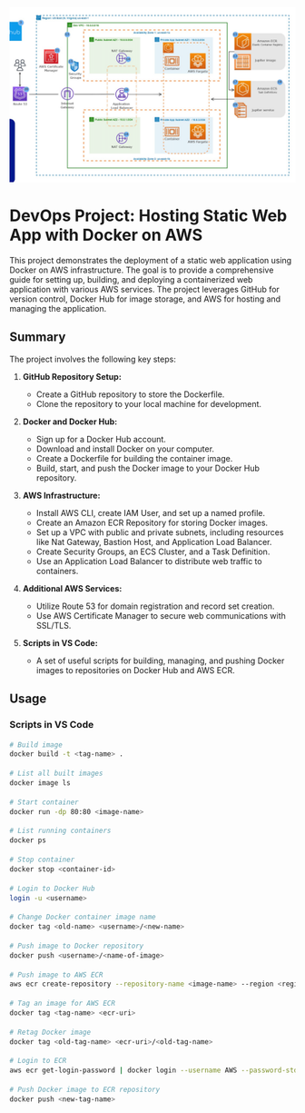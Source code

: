 ![ref-image](ref-image.png)
# DevOps Project: Hosting Static Web App with Docker on AWS

This project demonstrates the deployment of a static web application using Docker on AWS infrastructure. The goal is to provide a comprehensive guide for setting up, building, and deploying a containerized web application with various AWS services. The project leverages GitHub for version control, Docker Hub for image storage, and AWS for hosting and managing the application.

## Summary

The project involves the following key steps:

1. **GitHub Repository Setup:**
   - Create a GitHub repository to store the Dockerfile.
   - Clone the repository to your local machine for development.

2. **Docker and Docker Hub:**
   - Sign up for a Docker Hub account.
   - Download and install Docker on your computer.
   - Create a Dockerfile for building the container image.
   - Build, start, and push the Docker image to your Docker Hub repository.

3. **AWS Infrastructure:**
   - Install AWS CLI, create IAM User, and set up a named profile.
   - Create an Amazon ECR Repository for storing Docker images.
   - Set up a VPC with public and private subnets, including resources like Nat Gateway, Bastion Host, and Application Load Balancer.
   - Create Security Groups, an ECS Cluster, and a Task Definition.
   - Use an Application Load Balancer to distribute web traffic to containers.
  
4. **Additional AWS Services:**
   - Utilize Route 53 for domain registration and record set creation.
   - Use AWS Certificate Manager to secure web communications with SSL/TLS.

5. **Scripts in VS Code:**
   - A set of useful scripts for building, managing, and pushing Docker images to repositories on Docker Hub and AWS ECR.

## Usage

### Scripts in VS Code
```bash
# Build image
docker build -t <tag-name> .

# List all built images
docker image ls

# Start container
docker run -dp 80:80 <image-name>

# List running containers
docker ps

# Stop container
docker stop <container-id>

# Login to Docker Hub
login -u <username>

# Change Docker container image name
docker tag <old-name> <username>/<new-name>

# Push image to Docker repository
docker push <username>/<name-of-image>

# Push image to AWS ECR
aws ecr create-repository --repository-name <image-name> --region <region-name>

# Tag an image for AWS ECR
docker tag <tag-name> <ecr-uri>

# Retag Docker image
docker tag <old-tag-name> <ecr-uri>/<old-tag-name>

# Login to ECR
aws ecr get-login-password | docker login --username AWS --password-stdin <ecr-uri>

# Push Docker image to ECR repository
docker push <new-tag-name>
```
